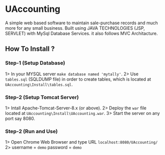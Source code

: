 # UAccounting
A simple web based software to maintain sale-purchase records and much more for any small business.
Built using JAVA TECHNOLOGIES (JSP, SERVLET) with MySql Database Services.
it also follows MVC Architacture.

## How To Install ?

### Step-1 (Setup Database)
1> In your MYSQL server `make database named 'mytally'`.
2> Use `tables.sql` (SQLDUMP file) in order to create tables, 
   which is located at ` UAccounting\Install\tables.sql `.


### Step-2 (Setup Tomcat Server)
1> Intall Apache-Tomcat-Server-8.x (or above).
2> Deploy the `war` file located at ` UAccounting\Install\UAccounting.war `.
3> Start the server on any port say 8080.

### Step-2 (Run and Use)
1> Open Chrome Web Browser and type URL `localhost:8080/UAccounting/`
2> username = `demo`
   password = `demo`
   
